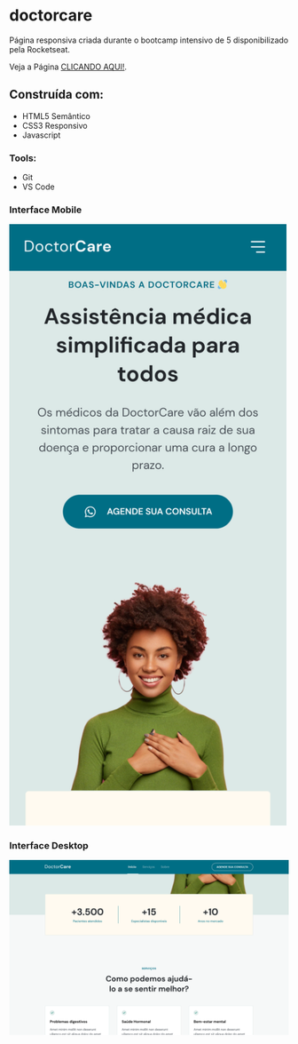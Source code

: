 # doctorcare
Página responsiva criada durante o bootcamp intensivo de 5 disponibilizado pela Rocketseat.

Veja a Página [CLICANDO AQUI!](https://mayara-souza.github.io/doctorcare/).

## Construída com:
* HTML5 Semântico
* CSS3 Responsivo
* Javascript

### Tools:
* Git
* VS Code

### Interface Mobile
<img src="./Screenshot/mobile.png" style=" width:500px "/>

### Interface Desktop
<img src="./Screenshot/desktop.png"/>
